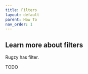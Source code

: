 ```yaml
---
title: Filters
layout: default
parent: How To
nav_order: 1
---
```


## Learn more about filters

Rugzy has filter.

TODO
